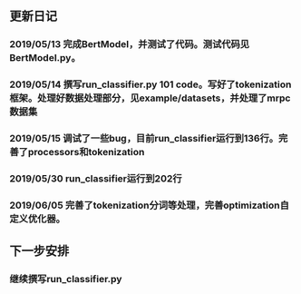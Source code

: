 ## 更新日记

### 2019/05/13 完成BertModel，并测试了代码。测试代码见BertModel.py。 
### 2019/05/14 撰写run_classifier.py 101 code。写好了tokenization框架。处理好数据处理部分，见example/datasets，并处理了mrpc数据集
### 2019/05/15 调试了一些bug，目前run_classifier运行到136行。完善了processors和tokenization
### 2019/05/30 run_classifier运行到202行
### 2019/06/05 完善了tokenization分词等处理，完善optimization自定义优化器。

## 下一步安排

### 继续撰写run_classifier.py

